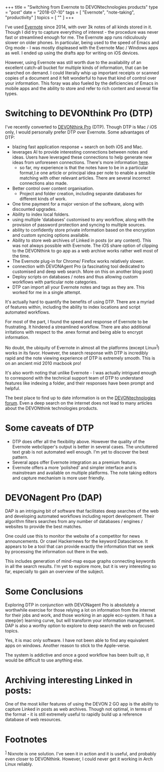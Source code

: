 +++
title = "Switching from Evernote to DEVONtechnologies products"
type = "post"
date = "2018-07-10"
tags = [ "Evernote", "note-taking", "productivity" ]
topics = [ "" ]
+++

I've used [Evernote](https://evernote.com/) since 2014, with over 3k notes of all kinds stored
in it. Though I did try to capture everything of interest - the
procedure was never fast or streamlined enough for me. The Evernote
app runs ridiculously slower on older phones. In particular, being
used to the speed of Emacs and Org mode - I was mostly displeased with
the Evernote Mac / Windows apps as well. I ended up using the drafts
app for writing on iOS devices.

However, using Evernote was still worth due to the availability of an
excellent catch-all bucket for multiple kinds of information, that can
be searched on demand. I could literally whip up important receipts or
scanned copies of a document and it felt wonderful to have that kind
of control over your information. This foray was also fueled by the
deficiencies of Emacs in mobile apps and the ability to store and
refer to rich content and several file types.


# Switching to DEVONthink Pro (DTP)

I've recently converted to [DEVONthink Pro](https://www.devontechnologies.com/products/devonthink/overview.html) (DTP). Though DTP is Mac /
iOS only, I would personally prefer DTP over Evernote. Some advantages
of DTP:

-   blazing fast application response + search on both iOS and Mac.
-   leverages AI to provide interesting connections between notes and
    ideas. Users have leveraged these connections to help generate new
    ideas from unforeseen connections. There's more information [here](https://www.devontechnologies.com/technology.html).
    -   so far, my experience is that the notes have to be in a particular
        format,I.e one article or principal idea per note to enable a
        sensible matching with other relevant articles. There are several
        incorrect connections also made.
-   Better control over content organisation.
    -   Project and folder creation, including separate databases for
        different kinds of work.
-   One time payment for a major version of the software, along with
    discounted upgrades.
-   Ability to index local folders.
-   using multiple 'databases' customised to any workflow, along with
    the provision of password protection and syncing to multiple sources.
-   ability to confidently store private information based on the
    encryption and custom syncing options available.
-   Ability to store web archives of Linked in posts (or any
    content). This was not always possible with Evernote. The iOS share
    option of clipping to the DEVONthink to go app as a web archive
    works rather well most of the time.
-   The Evernote plug-in for Chrome/ Firefox works relatively slower.
-   connection with DEVONAgent Pro (a fascinating tool dedicated to
    customised and deep web search. More on this on another blog post)
-   Deploy scripts on databases / notes and thus allowing custom
    workflows with particular note categories.
-   DTP can import all your Evernote notes and tags as they are. This
    worked for me in a single attempt.

It's actually hard to quantify the benefits of using DTP. There are a
myriad of features within, including the ability to index locations
and script automated workflows.

For most of the part, I found the speed and response of Evernote to be
frustrating. It hindered a streamlined workflow. There are also
additional irritations with respect to the .enex format and being able
to encrypt information. 

No doubt, the ubiquity of Evernote in almost all the platforms (except
Linux<sup><a id="fnr.1" class="footref" href="#fn.1">1</a></sup>) works in its favor. However, the search response with DTP
is incredibly rapid and the note viewing experience of DTP is
extremely smooth. This is on an ancient mid 2010 macbook pro!

It's also worth noting that unlike Evernote - I was actually intrigued
enough to correspond with the technical support team of DTP to
understand features like indexing a folder, and their responses have
been prompt and helpful.

The best place to find up to date information is on the
[DEVONtechnologies forum](https://forum.devontechnologies.com/). Even a deep search on the internet does not
lead to many articles about the DEVONthink technologies products.


# Some caveats of DTP

-   DTP does offer all the flexibility above. However the quality of the
    Evernote webclipper's output is better in several cases. The
    uncluttered text grab is not automated well enough. I'm yet to
    discover the best pattern.
-   Several apps offer Evernote integration as a premium feature.
-   Evernote offers a more 'polished' and simpler interface and is
    mainstream and available on multiple platforms. The note taking
    editors and capture mechanism is more user friendly.


# DEVONagent Pro (DAP)

DAP is an intriguing bit of software that facilitates deep searches of
the web and developing automated workflows including report
development. Their algorithm filters searches from any number of
databases / engines / websites to provide the best matches.

One could use this to monitor the website of a competitor for news
announcements. Or crawl Hackernews for the keyword Datascience. It
appears to be a tool that can provide exactly the information that we
seek by processing the information out there in the web.

This includes generation of mind-map esque graphs connecting keywords
in all the search results. I'm yet to explore more, but it is very
interesting so far, especially to gain an overview of the subject.


# Some Conclusions

Exploring DTP in conjunction with DEVONagent Pro is absolutely a
worthwhile exercise for those relying a lot on information from the
internet for their jobs and work, and those working in an apple
eco-system. It has a steep(er) learning curve, but will transform your
information management. DAP is also a worthy option to explore to deep
search the web on focused topics.

Yes, it is mac only software. I have not been able to find any
equivalent apps on windows. Another reason to stick to the
Apple-verse.

The system is addictive and once a good workflow has been built up, it
would be difficult to use anything else.


# Archiving interesting Linked in posts:

One of the most killer features of using the DEVON 2 GO app is the
ability to capture Linked in posts as web archives. Though not
optimal, in terms of the format - it is still extremely useful to
rapidly build up a reference database of web resources.


# Footnotes

<sup><a id="fn.1" href="#fnr.1">1</a></sup> Nixnote is one solution. I've seen it in action and it is
useful, and probably even closer to DEVONthink. However, I could never
get it working in Arch Linux reliably.
